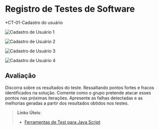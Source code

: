 # Registro de Testes de Software

*CT-01-Cadastro do usuário 

![Cadastro de Usuário 1](teladecadastro.png)

![Cadastro de Usuário 2](teladecadastro1.png)

![Cadastro de Usuário 3](teladecadastro2.png)

![Cadastro de Usuário 4](cadastroconcluidocomsucesso.png)





## Avaliação

Discorra sobre os resultados do teste. Ressaltando pontos fortes e fracos identificados na solução. Comente como o grupo pretende atacar esses pontos nas próximas iterações. Apresente as falhas detectadas e as melhorias geradas a partir dos resultados obtidos nos testes.

> **Links Úteis**:
> - [Ferramentas de Test para Java Script](https://geekflare.com/javascript-unit-testing/)

